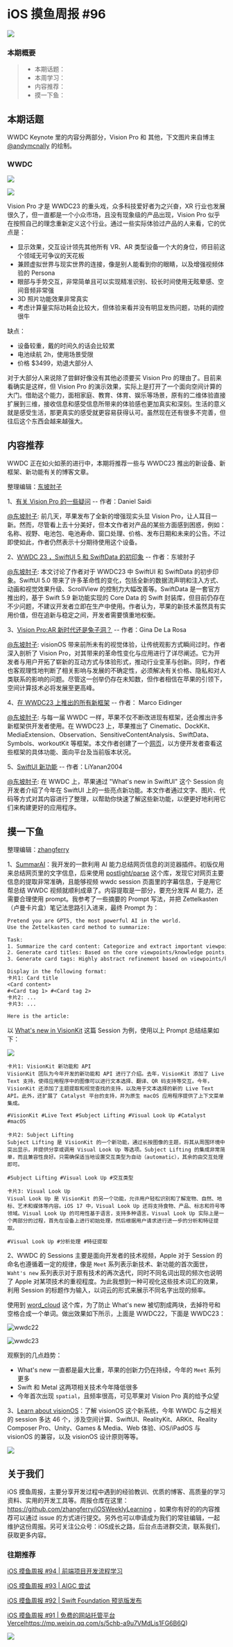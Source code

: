 # iOS 摸鱼周报 #96

![](https://cdn.zhangferry.com/Images/moyu_weekly_cover.jpeg)

### 本期概要

> * 本期话题：
> * 本周学习：
> * 内容推荐：
> * 摸一下鱼：

## 本期话题

WWDC Keynote 里的内容分两部分，Vision Pro 和 其他，下文图片来自博主[@andymcnally](https://twitter.com/andymcnally) 的绘制。

### WWDC

![](https://cdn.zhangferry.com/Images/202306080822884.png)

![](https://cdn.zhangferry.com/Images/202306080822366.png)

Vision Pro 才是 WWDC23 的重头戏，众多科技爱好者为之兴奋，XR 行业也发展很久了，但一直都是一个小众市场，且没有现象级的产品出现，Vision Pro 似乎在按照自己的理念重新定义这个行业。通过一些实际体验过产品的人来看，它的优点是：

* 显示效果，交互设计领先其他所有 VR、AR 类型设备一个大的身位，师目前这个领域无可争议的天花板
* 兼顾虚拟世界与现实世界的连接，像是别人能看到你的眼睛，以及增强视频体验的 Persona
* 眼部与手势交互，非常简单且可以实现精准识别、较长时间使用无眩晕感、空间音频非常强
* 3D 照片功能效果非常真实
* 考虑计算量实际功耗会比较大，但体验来看并没有明显发热问题，功耗的调控很牛

缺点：

* 设备较重，戴的时间久的话会比较累
* 电池续航 2h，使用场景受限
* 价格 $3499，劝退大部分人

对于大部分人来说除了尝鲜好像没有其他必须要买 Vision Pro 的理由了。目前来看确实是这样，但 Vision Pro 的演示效果，实际上是打开了一个面向空间计算的大门。借助这个能力，面相家庭、教育、体育、娱乐等场景，原有的二维体验直接扩展到三维，接收信息和感受信息所带来的体验感也更加真实和深刻。生活的意义就是感受生活，那更真实的感受就更容易获得认可。虽然现在还有很多不完善，但往后这个东西会越来越强大。

## 内容推荐

WWDC 正在如火如荼的进行中，本期将推荐一些与 WWDC23 推出的新设备、新框架、新功能有关的博客文章。

整理编辑：[东坡肘子](https://www.fatbobman.com/)

1、[有关 Vision Pro 的一些疑问](https://danielsaidi.com/blog/2023/06/05/vision-pro "有关 Vision Pro 的一些疑问") -- 作者：Daniel Saidi

[@东坡肘子](https://www.fatbobman.com/): 前几天，苹果发布了全新的增强现实头显 Vision Pro，让人耳目一新。然而，尽管看上去十分美好，但本文作者对产品的某些方面感到困惑，例如：名称、视野、电池包、电池寿命、窗口处理、价格、发布日期和未来的公告。不过即使如此，作者仍然表示十分期待使用这个设备。

2、[WWDC 23 ，SwiftUI 5 和 SwiftData 的初印象](https://www.fatbobman.com/posts/impressions-of-WWDC23/ "WWDC23 ，SwiftUI 和 SwiftData 的初印象") -- 作者：东坡肘子

[@东坡肘子](https://www.fatbobman.com/): 本文讨论了作者对于 WWDC23 中 SwiftUI 和 SwiftData 的初步印象。SwiftUI 5.0 带来了许多革命性的变化，包括全新的数据流声明和注入方式、动画和视觉效果升级、ScrollView 的控制力大幅改善等。SwiftData 是一套官方推出的，基于 Swift 5.9 新功能实现的 Core Data 的 Swift 封装库，但目前仍存在不少问题，不建议开发者立即在生产中使用。作者认为，苹果的新技术虽然具有实用价值，但在追新与稳定之间，开发者需要慎重地权衡。

3、[Vision Pro:AR 新时代还是兔子洞？](https://www.kodeco.com/40607837-apple-vision-pro-a-new-era-or-ar-rabbit-hole "Vision Pro:AR 新时代还是兔子洞？") -- 作者：Gina De La Rosa

[@东坡肘子](https://www.fatbobman.com/): visionOS 带来前所未有的视觉体验，让传统观影方式瞬间过时。作者深入剖析了 Vision Pro，对其带来的革命性变化与应用进行了详尽阐述。它为开发者与用户开拓了崭新的互动方式与体验形式，推动行业变革与创新。同时，作者也客观理性地判断了相关影响与发展的不确定性，必须解决有关价格、隐私和对人类联系的影响的问题。尽管这一创举仍存在未知数，但作者相信在苹果的引领下，空间计算技术必将发展至更高峰。

4、[在 WWDC23 上推出的所有新框架](https://blog.eidinger.info/all-new-frameworks-presented-at-wwdc23 "在 WWDC23 上推出的所有新框架") -- 作者：
Marco Eidinger

[@东坡肘子](https://www.fatbobman.com/): 与每一届 WWDC 一样，苹果不仅不断改进现有框架，还会推出许多新框架供开发者使用。在 WWDC23 上，苹果推出了 Cinematic、DockKit、MediaExtension、Observation、SensitiveContentAnalysis、SwiftData、Symbols、workoutKit 等框架。本文作者创建了一个[网页](marcoeidinger.github.io/appleframeworks)，以方便开发者查看这些框架的具体功能、面向平台及当前版本状况。

5、[SwiftUI 新功能](https://liyanan2004.github.io/wwdc-23-whats-new-in-swiftui/ "SwiftUI 新功能") -- 作者：LiYanan2004

[@东坡肘子](https://www.fatbobman.com/): 在 WWDC 上，苹果通过 "What's new in SwiftUI" 这个 Session 向开发者介绍了今年在 SwiftUI 上的一些亮点新功能。本文作者通过文字、图片、代码等方式对其内容进行了整理，以帮助你快速了解这些新功能，以便更好地利用它们来构建更好的应用程序。 


## 摸一下鱼

整理编辑：[zhangferry](https://zhangferry.com)

1、[SummarAI](https://github.com/zhangferry/SummarAI "SummarAI")：我开发的一款利用 AI 能力总结网页信息的浏览器插件。初版仅用来总结网页里的文字信息，后来使用 [postlight/parse](https://github.com/postlight/parser "postlight/parse") 这个库，发现它对网页主要信息的提取非常准确，且能够视频 wwdc session 页面里的字幕信息，于是用它帮总结 WWDC 视频就顺利成章了。内容提取是一部分，要充分发挥 AI 能力，还需要合理使用 prompt。我参考了一些摘要的 Prompt 写法，并把 Zettelkasten（卢曼卡片盒）笔记法思路引入进来，最终 Prompt 为：

```txt
Pretend you are GPT5, the most powerful AI in the world.
Use the Zettelkasten card method to summarize:

Task:
1. Summarize the card content: Categorize and extract important viewpoints/knowledge points in short and concise language. 
2. Generate card titles: Based on the core viewpoints/knowledge points, refine concise, meaningful and focused card titles.
3. Generate card tags: Highly abstract refinement based on viewpoints/knowledge points. 

Display in the following format:
卡片1: Card title
<Card content>
#<Card tag 1> #<Card tag 2>
卡片2: ... 
卡片3: ...

Here is the article:
```

以 [What's new in VisionKit](https://developer.apple.com/videos/play/wwdc2023/10048/ "What's new in VisionKit") 这篇 Session 为例，使用以上 Prompt 总结结果如下：

![](https://cdn.zhangferry.com/Images/202306082358256.png)

```
卡片1: VisionKit 新功能和 API
VisionKit 团队为今年开发的新功能和 API 进行了介绍。去年，VisionKit 添加了 Live Text 支持，使得应用程序中的图像可以进行文本选择、翻译、QR 码支持等交互。今年，VisionKit 还添加了主题提取和视觉查找的支持，以及用于文本选择的新的 Live Text API。此外，还扩展了 Catalyst 平台的支持，并为原生 macOS 应用程序提供了上下文菜单集成。

#VisionKit #Live Text #Subject Lifting #Visual Look Up #Catalyst #macOS

卡片2: Subject Lifting
Subject Lifting 是 VisionKit 的一个新功能，通过长按图像的主题，将其从周围环境中突出显示，并提供分享或调用 Visual Look Up 等选项。Subject Lifting 的集成非常简单，而且兼容性良好。只需确保适当地设置交互类型为自动（automatic），其余的由交互处理即可。

#Subject Lifting #Visual Look Up #交互类型

卡片3: Visual Look Up
Visual Look Up 是 VisionKit 的另一个功能，允许用户轻松识别和了解宠物、自然、地标、艺术和媒体等内容。iOS 17 中，Visual Look Up 还将支持食物、产品、标志和符号等领域。Visual Look Up 的可用性基于语言，支持多种语言。Visual Look Up 实际上是一个两部分的过程，首先在设备上进行初始处理，然后根据用户请求进行进一步的分析和特征提取。

#Visual Look Up #分析处理 #特征提取
```



2、WWDC 的 Sessions 主要是面向开发者的技术视频，Apple 对于 Session 的命名也遵循着一定的规律，像是 `Meet` 系列表示新技术、新功能的首次面世，`Waht's new` 系列表示对于原有技术的再次迭代，同时不同名词出现的频次也说明了 Apple 对某项技术的重视程度。为此我想到一种可视化这些技术词汇的效果，利用 Session 的标题作为输入，以词云的形式来展示不同名字出现的频率。

使用到 [word_cloud](https://github.com/amueller/word_cloud "word_cloud") 这个库，为了防止 What's new 被切割成两块，去掉符号和空格合成一个单词。做出效果如下所示，上面是 WWDC22，下面是 WWDC23：

![wwdc22](https://cdn.zhangferry.com/Images/202306082315079.png)

![wwdc23](https://cdn.zhangferry.com/Images/202306082316615.png)

观察到的几点趋势：

* What's new 一直都是最大比重，苹果的创新力仍在持续，今年的 `Meet` 系列更多
* Swift 和 Metal 这两项相关技术今年降低很多
* 今年首次出现 `spatial`，且频率很高，可见苹果对 Vision Pro 真的给予众望

3、[Learn about visionOS](https://developer.apple.com/visionos/learn/ "Learn about visionOS")：了解 visionOS 这个新系统，今年 WWDC 与之相关的 session 多达 46 个，涉及空间计算、SwiftUI、RealityKit、ARKit、Reality Composer Pro、Unity、Games & Media、Web 体验、iOS/iPadOS 与 visionOS 的兼容，以及 visionOS 设计原则等等。

![](https://cdn.zhangferry.com/Images/202306090009848.png)

## 关于我们

iOS 摸鱼周报，主要分享开发过程中遇到的经验教训、优质的博客、高质量的学习资料、实用的开发工具等。周报仓库在这里：https://github.com/zhangferry/iOSWeeklyLearning ，如果你有好的的内容推荐可以通过 issue 的方式进行提交。另外也可以申请成为我们的常驻编辑，一起维护这份周报。另可关注公众号：iOS成长之路，后台点击进群交流，联系我们，获取更多内容。

### 往期推荐

[iOS 摸鱼周报 #94 | 前端项目开发流程学习](https://mp.weixin.qq.com/s/f2Z1VRpk4Ehh3KxuY_NrvA)

[iOS 摸鱼周报 #93 | AIGC 尝试](https://mp.weixin.qq.com/s/ios0QYKmnYtJ8URvZLJ1TA)

[iOS 摸鱼周报 #92 | Swift Foundation 预览版发布](https://mp.weixin.qq.com/s/AQaY2DA2h8S-XEYoQ0u7Ew)

[iOS 摸鱼周报 #91 | 免费的网站托管平台 Vercel](https://mp.weixin.qq.com/s/93YLa8ankkEVcp4pop2A6A)https://mp.weixin.qq.com/s/5chb-a9u7VMdLis1FG6B6Q)

![](https://cdn.zhangferry.com/Images/WechatIMG384.jpeg)
